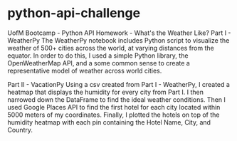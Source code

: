 # python-api-challenge
UofM Bootcamp - Python API Homework - What's the Weather Like?
Part I - WeatherPy
The WeatherPy notebook includes Python script to visualize the weather of 500+ cities across the world, at varying distances from the equator. In order to do this, I used a simple Python library, the OpenWeatherMap API, and a some common sense to create a representative model of weather across world cities.

Part II - VacationPy
Using a csv created from Part I - WeatherPy, I created a heatmap that displays the humidity for every city from Part I. I then narrowed down the DataFrame to find the ideal weather conditions. Then I used Google Places API to find the first hotel for each city located within 5000 meters of my coordinates. Finally, I plotted the hotels on top of the humidity heatmap with each pin containing the Hotel Name, City, and Country.
